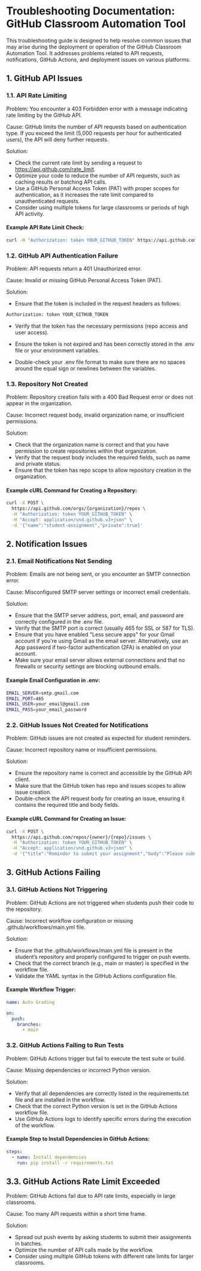 # Troubleshooting Documentation: GitHub Classroom Automation Tool
This troubleshooting guide is designed to help resolve common issues that may arise during the deployment or operation of the GitHub Classroom Automation Tool. It addresses problems related to API requests, notifications, GitHub Actions, and deployment issues on various platforms.

## 1. GitHub API Issues
### 1.1. API Rate Limiting
Problem: You encounter a 403 Forbidden error with a message indicating rate limiting by the GitHub API.

Cause: GitHub limits the number of API requests based on authentication type. If you exceed the limit (5,000 requests per hour for authenticated users), the API will deny further requests.

Solution:

- Check the current rate limit by sending a request to https://api.github.com/rate_limit.
- Optimize your code to reduce the number of API requests, such as caching results or batching API calls.
- Use a GitHub Personal Access Token (PAT) with proper scopes for authentication, as it increases the rate limit compared to unauthenticated requests.
- Consider using multiple tokens for large classrooms or periods of high API activity.
#### Example API Rate Limit Check:

```bash
curl -H "Authorization: token YOUR_GITHUB_TOKEN" https://api.github.com/rate_limit
```
### 1.2. GitHub API Authentication Failure
Problem: API requests return a 401 Unauthorized error.

Cause: Invalid or missing GitHub Personal Access Token (PAT).

Solution:

- Ensure that the token is included in the request headers as follows:

```bash
Authorization: token YOUR_GITHUB_TOKEN
```
- Verify that the token has the necessary permissions (repo access and user access).

- Ensure the token is not expired and has been correctly stored in the .env file or your environment variables.

- Double-check your .env file format to make sure there are no spaces around the equal sign or newlines between the variables.

### 1.3. Repository Not Created
Problem: Repository creation fails with a 400 Bad Request error or does not appear in the organization.

Cause: Incorrect request body, invalid organization name, or insufficient permissions.

Solution:

- Check that the organization name is correct and that you have permission to create repositories within that organization.
- Verify that the request body includes the required fields, such as name and private status.
- Ensure that the token has repo scope to allow repository creation in the organization.
#### Example cURL Command for Creating a Repository:

```bash
curl -X POST \
  https://api.github.com/orgs/{organization}/repos \
  -H "Authorization: token YOUR_GITHUB_TOKEN" \
  -H "Accept: application/vnd.github.v3+json" \
  -d '{"name":"student-assignment","private":true}'
```

## 2. Notification Issues

### 2.1. Email Notifications Not Sending
Problem: Emails are not being sent, or you encounter an SMTP connection error.

Cause: Misconfigured SMTP server settings or incorrect email credentials.

Solution:

- Ensure that the SMTP server address, port, email, and password are correctly configured in the .env file.
- Verify that the SMTP port is correct (usually 465 for SSL or 587 for TLS).
- Ensure that you have enabled "Less secure apps" for your Gmail account if you're using Gmail as the email server. Alternatively, use an App password if two-factor authentication (2FA) is enabled on your account.
- Make sure your email server allows external connections and that no firewalls or security settings are blocking outbound emails.
#### Example Email Configuration in .env:

```bash
EMAIL_SERVER=smtp.gmail.com
EMAIL_PORT=465
EMAIL_USER=your_email@gmail.com
EMAIL_PASS=your_email_password
```
### 2.2. GitHub Issues Not Created for Notifications
Problem: GitHub issues are not created as expected for student reminders.

Cause: Incorrect repository name or insufficient permissions.

Solution:

- Ensure the repository name is correct and accessible by the GitHub API client.
- Make sure that the GitHub token has repo and issues scopes to allow issue creation.
- Double-check the API request body for creating an issue, ensuring it contains the required title and body fields.
#### Example cURL Command for Creating an Issue:

```bash
curl -X POST \
  https://api.github.com/repos/{owner}/{repo}/issues \
  -H "Authorization: token YOUR_GITHUB_TOKEN" \
  -H "Accept: application/vnd.github.v3+json" \
  -d '{"title":"Reminder to submit your assignment","body":"Please submit your assignment before the deadline."}'
```

## 3. GitHub Actions Failing
### 3.1. GitHub Actions Not Triggering
Problem: GitHub Actions are not triggered when students push their code to the repository.

Cause: Incorrect workflow configuration or missing .github/workflows/main.yml file.

Solution:

- Ensure that the .github/workflows/main.yml file is present in the student’s repository and properly configured to trigger on push events.
- Check that the correct branch (e.g., main or master) is specified in the workflow file.
- Validate the YAML syntax in the GitHub Actions configuration file.
#### Example Workflow Trigger:

```yaml
name: Auto Grading

on:
  push:
    branches:
      - main
```
### 3.2. GitHub Actions Failing to Run Tests
Problem: GitHub Actions trigger but fail to execute the test suite or build.

Cause: Missing dependencies or incorrect Python version.

Solution:

- Verify that all dependencies are correctly listed in the requirements.txt file and are installed in the workflow.
- Check that the correct Python version is set in the GitHub Actions workflow file.
- Use GitHub Actions logs to identify specific errors during the execution of the workflow.
#### Example Step to Install Dependencies in GitHub Actions:

```yaml
steps:
  - name: Install dependencies
    run: pip install -r requirements.txt
```
## 3.3. GitHub Actions Rate Limit Exceeded
Problem: GitHub Actions fail due to API rate limits, especially in large classrooms.

Cause: Too many API requests within a short time frame.

Solution:

- Spread out push events by asking students to submit their assignments in batches.
- Optimize the number of API calls made by the workflow.
- Consider using multiple GitHub tokens with different rate limits for larger classrooms.